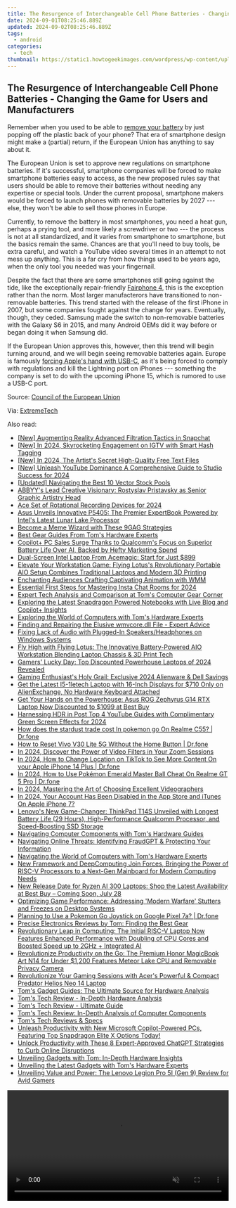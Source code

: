 ```yaml
---
title: The Resurgence of Interchangeable Cell Phone Batteries - Changing the Game for Users and Manufacturers
date: 2024-09-01T08:25:46.889Z
updated: 2024-09-02T08:25:46.889Z
tags:
  - android
categories:
  - tech
thumbnail: https://static1.howtogeekimages.com/wordpress/wp-content/uploads/2023/04/52421000961_f4816268c7_o-1.jpg
---
```


## The Resurgence of Interchangeable Cell Phone Batteries - Changing the Game for Users and Manufacturers

Remember when you used to be able to [remove your battery](https://extra-approaches.techidaily.com/premier-top-8-4k-blu-ray-playback-machines-for-2024/) by just popping off the plastic back of your phone? That era of smartphone design might make a (partial) return, if the European Union has anything to say about it.

 The European Union is set to approve new regulations on smartphone batteries. If it's successful, smartphone companies will be forced to make smartphone batteries easy to access, as the new proposed rules say that users should be able to remove their batteries without needing any expertise or special tools. Under the current proposal, smartphone makers would be forced to launch phones with removable batteries by 2027 --- else, they won't be able to sell those phones in Europe.

 Currently, to remove the battery in most smartphones, you need a heat gun, perhaps a prying tool, and more likely a screwdriver or two --- the process is not at all standardized, and it varies from smartphone to smartphone, but the basics remain the same. Chances are that you'll need to buy tools, be extra careful, and watch a YouTube video several times in an attempt to not mess up anything. This is a far cry from how things used to be years ago, when the only tool you needed was your fingernail.

 Despite the fact that there are some smartphones still going against the tide, like the exceptionally repair-friendly [Fairphone 4](https://android-location-track.techidaily.com/how-to-turn-off-google-location-to-stop-tracking-you-on-honor-70-lite-5g-drfone-by-drfone-virtual-android/), this is the exception rather than the norm. Most larger manufacterors have transitioned to non-removable batteries. This trend started with the release of the first iPhone in 2007, but some companies fought against the change for years. Eventually, though, they ceded. Samsung made the switch to non-removable batteries with the Galaxy S6 in 2015, and many Android OEMs did it way before or began doing it when Samsung did.

 If the European Union approves this, however, then this trend will begin turning around, and we will begin seeing removable batteries again. Europe is famously [forcing Apple's hand with USB-C](https://digital-screen-recording.techidaily.com/enhancing-communication-on-google-meet-step-by-step/), as it's being forced to comply with regulations and kill the Lightning port on iPhones --- something the company is set to do with the upcoming iPhone 15, which is rumored to use a USB-C port.

 Source: [Council of the European Union](https://www.consilium.europa.eu/en/press/press-releases/2023/07/10/council-adopts-new-regulation-on-batteries-and-waste-batteries/) 

 Via: [ExtremeTech](https://www.extremetech.com/mobile/eu-says-removable-smartphone-batteries-will-return-in-2027)

<ins class="adsbygoogle"
     style="display:block"
     data-ad-format="autorelaxed"
     data-ad-client="ca-pub-7571918770474297"
     data-ad-slot="1223367746"></ins>



<ins class="adsbygoogle"
     style="display:block"
     data-ad-client="ca-pub-7571918770474297"
     data-ad-slot="8358498916"
     data-ad-format="auto"
     data-full-width-responsive="true"></ins>

<span class="atpl-alsoreadstyle">Also read:</span>
<div><ul>
<li><a href="https://snapchat-videos.techidaily.com/new-augmenting-reality-advanced-filtration-tactics-in-snapchat/"><u>[New] Augmenting Reality  Advanced Filtration Tactics in Snapchat</u></a></li>
<li><a href="https://instagram-videos.techidaily.com/new-in-2024-skyrocketing-engagement-on-igtv-with-smart-hash-tagging/"><u>[New] In 2024, Skyrocketing Engagement on IGTV with Smart Hash Tagging</u></a></li>
<li><a href="https://fox-direct.techidaily.com/new-in-2024-the-artists-secret-high-quality-free-text-files/"><u>[New] In 2024, The Artist's Secret  High-Quality Free Text Files</u></a></li>
<li><a href="https://youtube-lab.techidaily.com/nleash-youtube-dominance-a-comprehensive-guide-to-studio-success-for-2024/"><u>[New] Unleash YouTube Dominance  A Comprehensive Guide to Studio Success for 2024</u></a></li>
<li><a href="https://fox-access.techidaily.com/updated-navigating-the-best-10-vector-stock-pools/"><u>[Updated] Navigating the Best 10 Vector Stock Pools</u></a></li>
<li><a href="https://vp-tips.techidaily.com/abbyys-lead-creative-visionary-rostyslav-pristavsky-as-senior-graphic-artistry-head/"><u>ABBYY's Lead Creative Visionary: Rostyslav Pristavsky as Senior Graphic Artistry Head</u></a></li>
<li><a href="https://fox-links.techidaily.com/ace-set-of-rotational-recording-devices-for-2024/"><u>Ace Set of Rotational Recording Devices for 2024</u></a></li>
<li><a href="https://hardware-tips.techidaily.com/asus-unveils-innovative-p5405-the-premier-expertbook-powered-by-intels-latest-lunar-lake-processor/"><u>Asus Unveils Innovative P5405: The Premier ExpertBook Powered by Intel's Latest Lunar Lake Processor</u></a></li>
<li><a href="https://fox-helps.techidaily.com/become-a-meme-wizard-with-these-9gag-strategies/"><u>Become a Meme Wizard with These 9GAG Strategies</u></a></li>
<li><a href="https://hardware-tips.techidaily.com/best-gear-guides-from-toms-hardware-experts/"><u>Best Gear Guides From Tom's Hardware Experts</u></a></li>
<li><a href="https://hardware-tips.techidaily.com/copilotplus-pc-sales-surge-thanks-to-qualcomms-focus-on-superior-battery-life-over-ai-backed-by-hefty-marketing-spend/"><u>Copilot+ PC Sales Surge Thanks to Qualcomm's Focus on Superior Battery Life Over AI, Backed by Hefty Marketing Spend</u></a></li>
<li><a href="https://hardware-tips.techidaily.com/dual-screen-intel-laptop-from-acemagic-start-for-just-899/"><u>Dual-Screen Intel Laptop From Acemagic: Start for Just $899</u></a></li>
<li><a href="https://hardware-tips.techidaily.com/elevate-your-workstation-game-flying-lotuss-revolutionary-portable-aio-setup-combines-traditional-laptops-and-modern-3d-printing/"><u>Elevate Your Workstation Game: Flying Lotus's Revolutionary Portable AIO Setup Combines Traditional Laptops and Modern 3D Printing</u></a></li>
<li><a href="https://extra-resources.techidaily.com/enchanting-audiences-crafting-captivating-animation-with-wmm/"><u>Enchanting Audiences  Crafting Captivating Animation with WMM</u></a></li>
<li><a href="https://instagram-clips.techidaily.com/essential-first-steps-for-mastering-insta-chat-rooms-for-2024/"><u>Essential First Steps for Mastering Insta Chat Rooms for 2024</u></a></li>
<li><a href="https://hardware-tips.techidaily.com/expert-tech-analysis-and-comparison-at-toms-computer-gear-corner/"><u>Expert Tech Analysis and Comparison at Tom's Computer Gear Corner</u></a></li>
<li><a href="https://hardware-tips.techidaily.com/exploring-the-latest-snapdragon-powered-notebooks-with-live-blog-and-copilotplus-insights/"><u>Exploring the Latest Snapdragon Powered Notebooks with Live Blog and Copilot+ Insights</u></a></li>
<li><a href="https://hardware-tips.techidaily.com/exploring-the-world-of-computers-with-toms-hardware-experts/"><u>Exploring the World of Computers with Tom's Hardware Experts</u></a></li>
<li><a href="https://technical-tips.techidaily.com/finding-and-repairing-the-elusive-wmvcoredll-file-expert-advice/"><u>Finding and Repairing the Elusive wmvcore.dll File - Expert Advice</u></a></li>
<li><a href="https://sound-issues.techidaily.com/fixing-lack-of-audio-with-plugged-in-speakersheadphones-on-windows-systems/"><u>Fixing Lack of Audio with Plugged-In Speakers/Headphones on Windows Systems</u></a></li>
<li><a href="https://hardware-tips.techidaily.com/fly-high-with-flying-lotus-the-innovative-battery-powered-aio-workstation-blending-laptop-chassis-and-3d-print-tech/"><u>Fly High with Flying Lotus: The Innovative Battery-Powered AIO Workstation Blending Laptop Chassis & 3D Print Tech</u></a></li>
<li><a href="https://hardware-tips.techidaily.com/gamers-lucky-day-top-discounted-powerhouse-laptops-of-2024-revealed/"><u>Gamers' Lucky Day: Top Discounted Powerhouse Laptops of 2024 Revealed</u></a></li>
<li><a href="https://hardware-tips.techidaily.com/gaming-enthusiasts-holy-grail-exclusive-2024-alienware-and-dell-savings/"><u>Gaming Enthusiast's Holy Grail: Exclusive 2024 Alienware & Dell Savings</u></a></li>
<li><a href="https://hardware-tips.techidaily.com/1723862721772-get-the-latest-i5-1letech-laptop-with-16-inch-displays-for-710-only-on-alienexchange-no-hardware-keyboard-attached/"><u>Get the Latest I5-1letech Laptop with 16-Inch Displays for $710 Only on AlienExchange, No Hardware Keyboard Attached</u></a></li>
<li><a href="https://hardware-tips.techidaily.com/get-your-hands-on-the-powerhouse-asus-rog-zephyrus-g14-rtx-laptop-now-discounted-to-1099-at-best-buy/"><u>Get Your Hands on the Powerhouse: Asus ROG Zephyrus G14 RTX Laptop Now Discounted to $1099 at Best Buy</u></a></li>
<li><a href="https://youtube-sure.techidaily.com/ssing-hdr-in-post-top-4-youtube-guides-with-complimentary-green-screen-effects-for-2024/"><u>Harnessing HDR in Post  Top 4 YouTube Guides with Complimentary Green Screen Effects for 2024</u></a></li>
<li><a href="https://pokemon-go-android.techidaily.com/how-does-the-stardust-trade-cost-in-pokemon-go-on-realme-c55-drfone-by-drfone-virtual-android/"><u>How does the stardust trade cost In pokemon go On Realme C55? | Dr.fone</u></a></li>
<li><a href="https://techidaily.com/how-to-reset-vivo-v30-lite-5g-without-the-home-button-drfone-by-drfone-reset-android-reset-android/"><u>How to Reset Vivo V30 Lite 5G Without the Home Button | Dr.fone</u></a></li>
<li><a href="https://fox-info.techidaily.com/in-2024-discover-the-power-of-video-filters-in-your-zoom-sessions/"><u>In 2024, Discover the Power of Video Filters in Your Zoom Sessions</u></a></li>
<li><a href="https://location-social.techidaily.com/in-2024-how-to-change-location-on-tiktok-to-see-more-content-on-your-apple-iphone-14-plus-drfone-by-drfone-virtual-ios/"><u>In 2024, How to Change Location on TikTok to See More Content On your Apple iPhone 14 Plus | Dr.fone</u></a></li>
<li><a href="https://pokemon-go-android.techidaily.com/in-2024-how-to-use-pokemon-emerald-master-ball-cheat-on-realme-gt-5-pro-drfone-by-drfone-virtual-android/"><u>In 2024, How to Use Pokémon Emerald Master Ball Cheat On Realme GT 5 Pro | Dr.fone</u></a></li>
<li><a href="https://extra-support.techidaily.com/in-2024-mastering-the-art-of-choosing-excellent-videographers/"><u>In 2024, Mastering the Art of Choosing Excellent Videographers</u></a></li>
<li><a href="https://apple-account.techidaily.com/in-2024-your-account-has-been-disabled-in-the-app-store-and-itunes-on-apple-iphone-7-by-drfone-ios/"><u>In 2024, Your Account Has Been Disabled in the App Store and iTunes On Apple iPhone 7?</u></a></li>
<li><a href="https://hardware-tips.techidaily.com/lenovos-new-game-changer-thinkpad-t14s-unveiled-with-longest-battery-life-29-hours-high-performance-qualcomm-processor-and-speed-boosting-ssd-storage/"><u>Lenovo's New Game-Changer: ThinkPad T14S Unveiled with Longest Battery Life (29 Hours), High-Performance Qualcomm Processor, and Speed-Boosting SSD Storage</u></a></li>
<li><a href="https://hardware-tips.techidaily.com/navigating-computer-components-with-toms-hardware-guides/"><u>Navigating Computer Components with Tom's Hardware Guides</u></a></li>
<li><a href="https://tech-haven.techidaily.com/navigating-online-threats-identifying-fraudgpt-and-protecting-your-information/"><u>Navigating Online Threats: Identifying FraudGPT & Protecting Your Information</u></a></li>
<li><a href="https://hardware-tips.techidaily.com/navigating-the-world-of-computers-with-toms-hardware-experts/"><u>Navigating the World of Computers with Tom's Hardware Experts</u></a></li>
<li><a href="https://hardware-tips.techidaily.com/new-framework-and-deepcomputing-join-forces-bringing-the-power-of-risc-v-processors-to-a-next-gen-mainboard-for-modern-computing-needs/"><u>New Framework and DeepComputing Join Forces, Bringing the Power of RISC-V Processors to a Next-Gen Mainboard for Modern Computing Needs</u></a></li>
<li><a href="https://hardware-tips.techidaily.com/new-release-date-for-ryzen-ai-300-laptops-shop-the-latest-availability-at-best-buy-coming-soon-july-28/"><u>New Release Date for Ryzen AI 300 Laptops: Shop the Latest Availability at Best Buy – Coming Soon, July 28</u></a></li>
<li><a href="https://program-issues.techidaily.com/optimizing-game-performance-addressing-modern-warfare-stutters-and-freezes-on-desktop-systems/"><u>Optimizing Game Performance: Addressing 'Modern Warfare' Stutters and Freezes on Desktop Systems</u></a></li>
<li><a href="https://pokemon-go-android.techidaily.com/planning-to-use-a-pokemon-go-joystick-on-google-pixel-7a-drfone-by-drfone-virtual-android/"><u>Planning to Use a Pokemon Go Joystick on Google Pixel 7a? | Dr.fone</u></a></li>
<li><a href="https://hardware-tips.techidaily.com/precise-electronics-reviews-by-tom-finding-the-best-gear/"><u>Precise Electronics Reviews by Tom: Finding the Best Gear</u></a></li>
<li><a href="https://hardware-tips.techidaily.com/revolutionary-leap-in-computing-the-initial-risc-v-laptop-now-features-enhanced-performance-with-doubling-of-cpu-cores-and-boosted-speed-up-to-2ghz-plus-int21/"><u>Revolutionary Leap in Computing: The Initial RISC-V Laptop Now Features Enhanced Performance with Doubling of CPU Cores and Boosted Speed up to 2GHz + Integrated AI</u></a></li>
<li><a href="https://hardware-tips.techidaily.com/revolutionize-productivity-on-the-go-the-premium-honor-magicbook-art-n14-for-under-1200-features-meteor-lake-cpu-and-removable-privacy-camera/"><u>Revolutionize Productivity on the Go: The Premium Honor MagicBook Art N14 for Under $1,200 Features Meteor Lake CPU and Removable Privacy Camera</u></a></li>
<li><a href="https://hardware-tips.techidaily.com/revolutionize-your-gaming-sessions-with-acers-powerful-and-compact-predator-helios-neo-14-laptop/"><u>Revolutionize Your Gaming Sessions with Acer's Powerful & Compact Predator Helios Neo 14 Laptop</u></a></li>
<li><a href="https://hardware-tips.techidaily.com/toms-gadget-guides-the-ultimate-source-for-hardware-analysis/"><u>Tom's Gadget Guides: The Ultimate Source for Hardware Analysis</u></a></li>
<li><a href="https://hardware-tips.techidaily.com/1723862713462-toms-tech-review-in-depth-hardware-analysis/"><u>Tom's Tech Review - In-Depth Hardware Analysis</u></a></li>
<li><a href="https://hardware-tips.techidaily.com/toms-tech-review-ultimate-guide-t172386287986414/"><u>Tom's Tech Review - Ultimate Guide</u></a></li>
<li><a href="https://hardware-tips.techidaily.com/toms-tech-review-in-depth-analysis-of-computer-components/"><u>Tom's Tech Review: In-Depth Analysis of Computer Components</u></a></li>
<li><a href="https://hardware-tips.techidaily.com/toms-tech-reviews-and-specs/"><u>Tom's Tech Reviews & Specs</u></a></li>
<li><a href="https://hardware-tips.techidaily.com/unleash-productivity-with-new-microsoft-copilot-powered-pcs-featuring-top-snapdragon-elite-x-options-today/"><u>Unleash Productivity with New Microsoft Copilot-Powered PCs, Featuring Top Snapdragon Elite X Options Today!</u></a></li>
<li><a href="https://tech-haven.techidaily.com/unlock-productivity-with-these-8-expert-approved-chatgpt-strategies-to-curb-online-disruptions/"><u>Unlock Productivity with These 8 Expert-Approved ChatGPT Strategies to Curb Online Disruptions</u></a></li>
<li><a href="https://hardware-tips.techidaily.com/unveiling-gadgets-with-tom-in-depth-hardware-insights/"><u>Unveiling Gadgets with Tom: In-Depth Hardware Insights</u></a></li>
<li><a href="https://hardware-tips.techidaily.com/unveiling-the-latest-gadgets-with-toms-hardware-experts-t172386287986113/"><u>Unveiling the Latest Gadgets with Tom's Hardware Experts</u></a></li>
<li><a href="https://hardware-tips.techidaily.com/unveiling-value-and-power-the-lenovo-legion-pro-5i-gen-9-review-for-avid-gamers/"><u>Unveiling Value and Power: The Lenovo Legion Pro 5I (Gen 9) Review for Avid Gamers</u></a></li>
</ul></div>

<!-- affiliate ads begin -->
<a href="https://secure.2checkout.com/order/checkout.php?PRODS=36506229&QTY=1&AFFILIATE=108875&CART=1"><video width="100%" height="" class="rounded-t-md shadow-lg relative z-20" controls="" autoplay="" loop="" muted="" playsinline="" webkit-playinginline="">
<source type="video/mp4" src="https://aidaform.com/images/videos/aidaform-welcome-site.mp4"><source type="video/webm" src="https://aidaform.com/images/videos/aidaform-welcome-site.webm"></video></a>
<!-- affiliate ads end -->